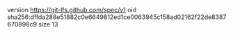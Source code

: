 version https://git-lfs.github.com/spec/v1
oid sha256:dffda288e51882c0e6649812ed1ce0063945c158ad02162f22de8387670898c9
size 13
